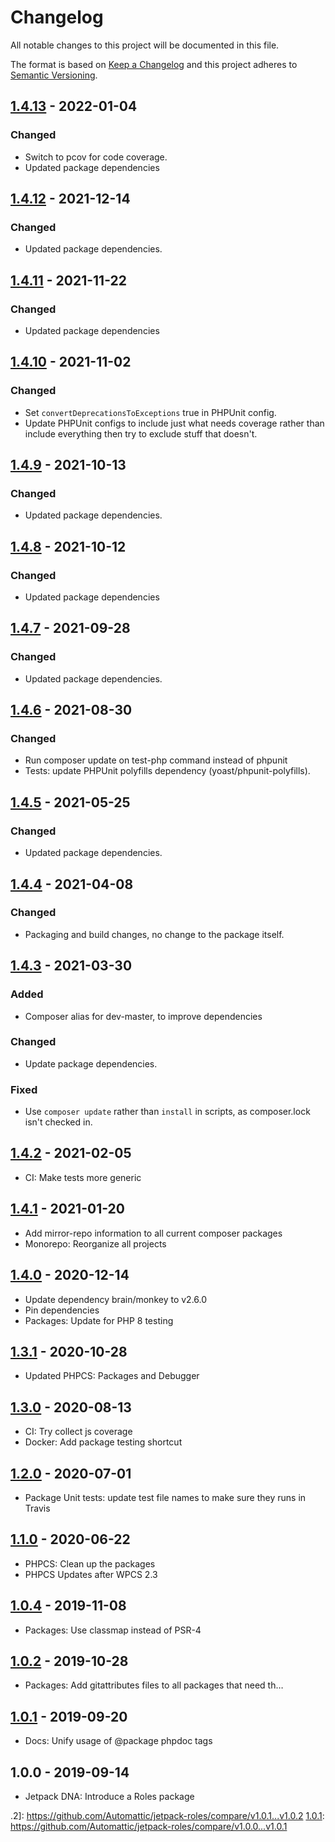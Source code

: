 # Changelog

All notable changes to this project will be documented in this file.

The format is based on [Keep a Changelog](https://keepachangelog.com/en/1.0.0/)
and this project adheres to [Semantic Versioning](https://semver.org/spec/v2.0.0.html).

## [1.4.13] - 2022-01-04
### Changed
- Switch to pcov for code coverage.
- Updated package dependencies

## [1.4.12] - 2021-12-14
### Changed
- Updated package dependencies.

## [1.4.11] - 2021-11-22
### Changed
- Updated package dependencies

## [1.4.10] - 2021-11-02
### Changed
- Set `convertDeprecationsToExceptions` true in PHPUnit config.
- Update PHPUnit configs to include just what needs coverage rather than include everything then try to exclude stuff that doesn't.

## [1.4.9] - 2021-10-13
### Changed
- Updated package dependencies.

## [1.4.8] - 2021-10-12
### Changed
- Updated package dependencies

## [1.4.7] - 2021-09-28
### Changed
- Updated package dependencies.

## [1.4.6] - 2021-08-30
### Changed
- Run composer update on test-php command instead of phpunit
- Tests: update PHPUnit polyfills dependency (yoast/phpunit-polyfills).

## [1.4.5] - 2021-05-25
### Changed
- Updated package dependencies.

## [1.4.4] - 2021-04-08
### Changed
- Packaging and build changes, no change to the package itself.

## [1.4.3] - 2021-03-30
### Added
- Composer alias for dev-master, to improve dependencies

### Changed
- Update package dependencies.

### Fixed
- Use `composer update` rather than `install` in scripts, as composer.lock isn't checked in.

## [1.4.2] - 2021-02-05

- CI: Make tests more generic

## [1.4.1] - 2021-01-20

- Add mirror-repo information to all current composer packages
- Monorepo: Reorganize all projects

## [1.4.0] - 2020-12-14

- Update dependency brain/monkey to v2.6.0
- Pin dependencies
- Packages: Update for PHP 8 testing

## [1.3.1] - 2020-10-28

- Updated PHPCS: Packages and Debugger

## [1.3.0] - 2020-08-13

- CI: Try collect js coverage
- Docker: Add package testing shortcut

## [1.2.0] - 2020-07-01

- Package Unit tests: update test file names to make sure they runs in Travis

## [1.1.0] - 2020-06-22

- PHPCS: Clean up the packages
- PHPCS Updates after WPCS 2.3

## [1.0.4] - 2019-11-08

- Packages: Use classmap instead of PSR-4

## [1.0.2] - 2019-10-28

- Packages: Add gitattributes files to all packages that need th…

## [1.0.1] - 2019-09-20

- Docs: Unify usage of @package phpdoc tags

## 1.0.0 - 2019-09-14

- Jetpack DNA: Introduce a Roles package

[1.4.13]: https://github.com/Automattic/jetpack-roles/compare/v1.4.12...v1.4.13
[1.4.12]: https://github.com/Automattic/jetpack-roles/compare/v1.4.11...v1.4.12
[1.4.11]: https://github.com/Automattic/jetpack-roles/compare/v1.4.10...v1.4.11
[1.4.10]: https://github.com/Automattic/jetpack-roles/compare/v1.4.9...v1.4.10
[1.4.9]: https://github.com/Automattic/jetpack-roles/compare/v1.4.8...v1.4.9
[1.4.8]: https://github.com/Automattic/jetpack-roles/compare/v1.4.7...v1.4.8
[1.4.7]: https://github.com/Automattic/jetpack-roles/compare/v1.4.6...v1.4.7
[1.4.6]: https://github.com/Automattic/jetpack-roles/compare/v1.4.5...v1.4.6
[1.4.5]: https://github.com/Automattic/jetpack-roles/compare/v1.4.4...v1.4.5
[1.4.4]: https://github.com/Automattic/jetpack-roles/compare/v1.4.3...v1.4.4
[1.4.3]: https://github.com/Automattic/jetpack-roles/compare/v1.4.2...v1.4.3
[1.4.2]: https://github.com/Automattic/jetpack-roles/compare/v1.4.1...v1.4.2
[1.4.1]: https://github.com/Automattic/jetpack-roles/compare/v1.4.0...v1.4.1
[1.4.0]: https://github.com/Automattic/jetpack-roles/compare/v1.3.1...v1.4.0
[1.3.1]: https://github.com/Automattic/jetpack-roles/compare/v1.3.0...v1.3.1
[1.3.0]: https://github.com/Automattic/jetpack-roles/compare/v1.2.0...v1.3.0
[1.2.0]: https://github.com/Automattic/jetpack-roles/compare/v1.1.0...v1.2.0
[1.1.0]: https://github.com/Automattic/jetpack-roles/compare/v1.0.4...v1.1.0
[1.0.4]: https://github.com/Automattic/jetpack-roles/compare/v1.0.2...v1.0.4
[1.0.2]: https://github.com/Automattic/jetpack-roles/compare/v1.0.1...v1.0.2
[1.0.1]: https://github.com/Automattic/jetpack-roles/compare/v1.0.0...v1.0.1
.2]: https://github.com/Automattic/jetpack-roles/compare/v1.0.1...v1.0.2
[1.0.1]: https://github.com/Automattic/jetpack-roles/compare/v1.0.0...v1.0.1
